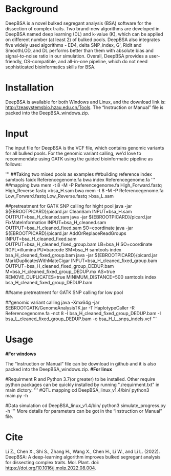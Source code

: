 # Background
DeepBSA is a novel bulked segregant analysis (BSA) software for the dissection of complex traits. Two brand-new algorithms are developed in DeepBSA named deep learning (DL) and k-value (K), which can be applied on different number (at least 2) of bulked pools. DeepBSA also integrates five widely used algorithms - ED4, delta SNP_index, G', Ridit and SmoothLOD, and DL performs better than them with absolute bias and signal-to-noise ratio in our simulation. Overall, DeepBSA provides a user-friendly, OS-compatible, and all-in-one pipeline, which do not need sophisticated bioinformatics skills for BSA.

# Installation
DeepBSA is available for both Windows and Linux, and the download link is: http://zeasystemsbio.hzau.edu.cn/Tools. The “Instruction or Manual” file is packed into the DeepBSA_windows.zip.

# Input
The input file for DeepBSA is the VCF file, which contains genomic variants for all bulked pools. For the genomic variant calling, we'd love to recommendate using GATK using the guided bioinformatic pipeline as follows:

'''
##Taking two mixed pools as examples
##building reference index
samtools faidx Referencegenome.fa
bwa index Referencegenome.fa
'''
##mapping
bwa mem -t 8 -M -P Referencegenome.fa High_Forward.fastq High_Reverse.fastq >bsa_H.sam
bwa mem -t 8 -M -P Referencegenome.fa Low_Forward.fastq Low_Reverse.fastq >bsa_L.sam

##pretreatment for GATK SNP calling for hight pool
java -jar ${EBROOTPICARD}/picard.jar CleanSam INPUT=bsa_H.sam OUTPUT=bsa_H_cleaned.sam
java -jar ${EBROOTPICARD}/picard.jar FixMateInformation INPUT=bsa_H_cleaned.sam OUTPUT=bsa_H_cleaned_fixed.sam SO=coordinate
java -jar ${EBROOTPICARD}/picard.jar AddOrReplaceReadGroups INPUT=bsa_H_cleaned_fixed.sam OUTPUT=bsa_H_cleaned_fixed_group.bam LB=bsa_H SO=coordinate RGPL=illumina PU=barcode SM=bsa_H
samtools index bsa_H_cleaned_fixed_group.bam
java -jar ${EBROOTPICARD}/picard.jar MarkDuplicatesWithMateCigar INPUT=bsa_H_cleaned_fixed_group.bam OUTPUT=bsa_H_cleaned_fixed_group_DEDUP.bam M=bsa_H_cleaned_fixed_group_DEDUP.mx AS=true REMOVE_DUPLICATES=true MINIMUM_DISTANCE=500
samtools index bsa_H_cleaned_fixed_group_DEDUP.bam

##same pretreatment for GATK SNP calling for low pool

##genomic variant calling
java -Xmx64g -jar $EBROOTGATK/GenomeAnalysisTK.jar -T HaplotypeCaller -R Referencegenome.fa -nct 8 -I bsa_H_cleaned_fixed_group_DEDUP.bam -I bsa_L_cleaned_fixed_group_DEDUP.bam -o bsa_H_L_snps_indels.vcf
'''

# Usage
**#For windows**

The “Instruction or Manual” file can be download in github and it is also packed into the DeepBSA_windows.zip.
**#For linux**

#Requirment
R and Python 3.7(or greater) to be installed. Other require python packages can be quickly installed by running "./requirment.txt" in main dictory.
'''
#QTL mapping 
cd DeepBSA_linux_v1.4/bin/
python3 main.py -h

#Data simulation
cd DeepBSA_linux_v1.4/bin/
python3 simulate_progress.py -h
'''
More details for parameters can be got in the “Instruction or Manual” file.

# Cite

Li Z., Chen X., Shi S., Zhang H., Wang X., Chen H., Li W., and Li L. (2022). DeepBSA: A deep-learning algorithm improves bulked segregant analysis for dissecting complex traits. Mol. Plant. doi: https://doi.org/10.1016/j.molp.2022.08.004.

